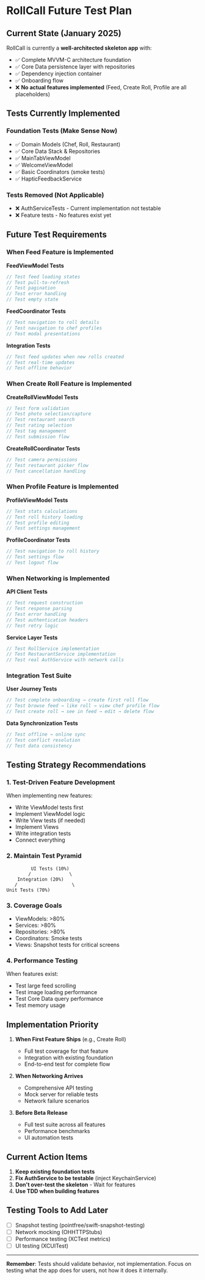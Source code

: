 # RollCall Future Test Plan

## Current State (January 2025)

RollCall is currently a **well-architected skeleton app** with:
- ✅ Complete MVVM-C architecture foundation
- ✅ Core Data persistence layer with repositories
- ✅ Dependency injection container
- ✅ Onboarding flow
- ❌ **No actual features implemented** (Feed, Create Roll, Profile are all placeholders)

## Tests Currently Implemented

### Foundation Tests (Make Sense Now)
- ✅ Domain Models (Chef, Roll, Restaurant)
- ✅ Core Data Stack & Repositories
- ✅ MainTabViewModel
- ✅ WelcomeViewModel
- ✅ Basic Coordinators (smoke tests)
- ✅ HapticFeedbackService

### Tests Removed (Not Applicable)
- ❌ AuthServiceTests - Current implementation not testable
- ❌ Feature tests - No features exist yet

## Future Test Requirements

### When Feed Feature is Implemented

**FeedViewModel Tests**
```swift
// Test feed loading states
// Test pull-to-refresh
// Test pagination
// Test error handling
// Test empty state
```

**FeedCoordinator Tests**
```swift
// Test navigation to roll details
// Test navigation to chef profiles
// Test modal presentations
```

**Integration Tests**
```swift
// Test feed updates when new rolls created
// Test real-time updates
// Test offline behavior
```

### When Create Roll Feature is Implemented

**CreateRollViewModel Tests**
```swift
// Test form validation
// Test photo selection/capture
// Test restaurant search
// Test rating selection
// Test tag management
// Test submission flow
```

**CreateRollCoordinator Tests**
```swift
// Test camera permissions
// Test restaurant picker flow
// Test cancellation handling
```

### When Profile Feature is Implemented

**ProfileViewModel Tests**
```swift
// Test stats calculations
// Test roll history loading
// Test profile editing
// Test settings management
```

**ProfileCoordinator Tests**
```swift
// Test navigation to roll history
// Test settings flow
// Test logout flow
```

### When Networking is Implemented

**API Client Tests**
```swift
// Test request construction
// Test response parsing
// Test error handling
// Test authentication headers
// Test retry logic
```

**Service Layer Tests**
```swift
// Test RollService implementation
// Test RestaurantService implementation
// Test real AuthService with network calls
```

### Integration Test Suite

**User Journey Tests**
```swift
// Test complete onboarding → create first roll flow
// Test browse feed → like roll → view chef profile flow
// Test create roll → see in feed → edit → delete flow
```

**Data Synchronization Tests**
```swift
// Test offline → online sync
// Test conflict resolution
// Test data consistency
```

## Testing Strategy Recommendations

### 1. **Test-Driven Feature Development**
When implementing new features:
- Write ViewModel tests first
- Implement ViewModel logic
- Write View tests (if needed)
- Implement Views
- Write integration tests
- Connect everything

### 2. **Maintain Test Pyramid**
```
         UI Tests (10%)
        /              \
    Integration (20%)    
   /                    \
Unit Tests (70%)         
```

### 3. **Coverage Goals**
- ViewModels: >80%
- Services: >80%
- Repositories: >80%
- Coordinators: Smoke tests
- Views: Snapshot tests for critical screens

### 4. **Performance Testing**
When features exist:
- Test large feed scrolling
- Test image loading performance
- Test Core Data query performance
- Test memory usage

## Implementation Priority

1. **When First Feature Ships** (e.g., Create Roll)
   - Full test coverage for that feature
   - Integration with existing foundation
   - End-to-end test for complete flow

2. **When Networking Arrives**
   - Comprehensive API testing
   - Mock server for reliable tests
   - Network failure scenarios

3. **Before Beta Release**
   - Full test suite across all features
   - Performance benchmarks
   - UI automation tests

## Current Action Items

1. **Keep existing foundation tests**
2. **Fix AuthService to be testable** (inject KeychainService)
3. **Don't over-test the skeleton** - Wait for features
4. **Use TDD when building features**

## Testing Tools to Add Later

- [ ] Snapshot testing (pointfree/swift-snapshot-testing)
- [ ] Network mocking (OHHTTPStubs)
- [ ] Performance testing (XCTest metrics)
- [ ] UI testing (XCUITest)

---

**Remember**: Tests should validate behavior, not implementation. Focus on testing what the app does for users, not how it does it internally.